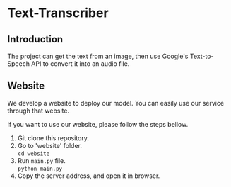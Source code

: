 # Text-Transcriber
## Introduction
The project can get the text from an image, then use Google's Text-to-Speech API to convert it into an audio file. 
## Website
We develop a website to deploy our model. You can easily use our service through that website. 

If you want to use our website, please follow the steps bellow.

1. Git clone this repository.
2. Go to 'website' folder. \
```cd website```
3. Run ```main.py``` file. \
```python main.py```
4. Copy the server address, and open it in browser. 
